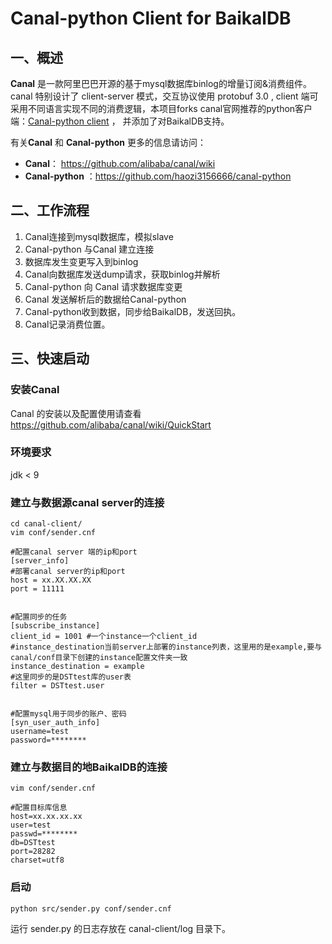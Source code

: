 # Canal-python Client for BaikalDB
## 一、概述

**Canal** 是一款阿里巴巴开源的基于mysql数据库binlog的增量订阅&消费组件。canal 特别设计了 client-server 模式，交互协议使用 protobuf 3.0 , client 端可采用不同语言实现不同的消费逻辑，本项目forks canal官网推荐的python客户端：[Canal-python client](https://github.com/alibaba/canal/wiki) ， 并添加了对BaikalDB支持。

有关**Canal** 和 **Canal-python** 更多的信息请访问：

- **Canal**： https://github.com/alibaba/canal/wiki
- **Canal-python** ：https://github.com/haozi3156666/canal-python



## 二、工作流程

1. Canal连接到mysql数据库，模拟slave
2. Canal-python 与Canal 建立连接
3. 数据库发生变更写入到binlog
4. Canal向数据库发送dump请求，获取binlog并解析
5. Canal-python 向 Canal 请求数据库变更
6. Canal 发送解析后的数据给Canal-python
7. Canal-python收到数据，同步给BaikalDB，发送回执。
8. Canal记录消费位置。



## 三、快速启动

### 安装Canal

Canal 的安装以及配置使用请查看 https://github.com/alibaba/canal/wiki/QuickStart

### 环境要求

jdk < 9

### 建立与数据源canal server的连接

```config
cd canal-client/
vim conf/sender.cnf

#配置canal server 端的ip和port
[server_info]
#部署canal server的ip和port
host = xx.XX.XX.XX
port = 11111


#配置同步的任务
[subscribe_instance]
client_id = 1001 #一个instance一个client_id
#instance_destination当前server上部署的instance列表，这里用的是example,要与canal/conf目录下创建的instance配置文件夹一致
instance_destination = example 
#这里同步的是DSTtest库的user表
filter = DSTtest.user 


#配置mysql用于同步的账户、密码
[syn_user_auth_info]
username=test
password=********
```

### 建立与数据目的地BaikalDB的连接

```
vim conf/sender.cnf

#配置目标库信息
host=xx.xx.xx.xx
user=test
passwd=********
db=DSTtest
port=28282
charset=utf8
```

### 启动

```shell
python src/sender.py conf/sender.cnf
```

运行 sender.py 的日志存放在 canal-client/log 目录下。

